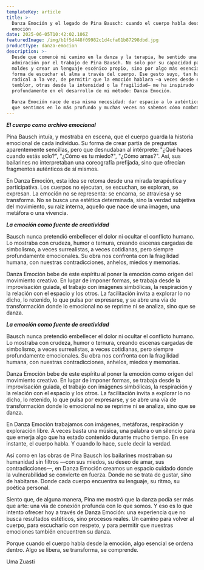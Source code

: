 ```yaml
---
templateKey: article
title: >-
  Danza Emoción y el legado de Pina Bausch: cuando el cuerpo habla desde la
  emoción
date: 2025-06-05T10:42:02.106Z
featuredImage: /img/b1f5d448f09982c1d4cfa61b87298dbd.jpg
productType: danza-emocion
description: >-
  Desde que comencé mi camino en la danza y la terapia, he sentido una profunda
  admiración por el trabajo de Pina Bausch. No solo por su capacidad para romper
  moldes y crear un lenguaje escénico propio, sino por algo más esencial: su
  forma de escuchar el alma a través del cuerpo. Ese gesto suyo, tan humano y
  radical a la vez, de permitir que la emoción hablara —a veces desde el
  temblor, otras desde la intensidad o la fragilidad— me ha inspirado
  profundamente en el desarrollo de mi método: Danza Emoción.

  Danza Emoción nace de esa misma necesidad: dar espacio a lo auténtico, a lo
  que sentimos en lo más profundo y muchas veces no sabemos cómo nombrar.
---
```

_**El cuerpo como archivo emocional**_

Pina Bausch intuía, y mostraba en escena, que el cuerpo guarda la historia emocional de cada individuo. Su forma de crear partía de preguntas aparentemente sencillas, pero que desnudaban al intérprete: "¿Qué haces cuando estás solo?", "¿Cómo es tu miedo?", "¿Cómo amas?". Así, sus bailarines no interpretaban una coreografía prefijada, sino que ofrecían fragmentos auténticos de sí mismos.

En Danza Emoción, esta idea se retoma desde una mirada terapéutica y participativa. Los cuerpos no ejecutan, se escuchan, se exploran, se expresan. La emoción no se representa: se encarna, se atraviesa y se transforma. No se busca una estética determinada, sino la verdad subjetiva del movimiento, su raíz interna, aquello que nace de una imagen, una metáfora o una vivencia.

**_La emoción como fuente de creatividad_**

Bausch nunca pretendió embellecer el dolor ni ocultar el conflicto humano. Lo mostraba con crudeza, humor o ternura, creando escenas cargadas de simbolismo, a veces surrealistas, a veces cotidianas, pero siempre profundamente emocionales. Su obra nos confronta con la fragilidad humana, con nuestras contradicciones, anhelos, miedos y memorias.

Danza Emoción bebe de este espíritu al poner la emoción como origen del movimiento creativo. En lugar de imponer formas, se trabaja desde la improvisación guiada, el trabajo con imágenes simbólicas, la respiración y la relación con el espacio y los otros. La facilitación invita a explorar lo no dicho, lo retenido, lo que pulsa por expresarse, y se abre una vía de transformación donde lo emocional no se reprime ni se analiza, sino que se danza.

**_La emoción como fuente de creatividad_**

Bausch nunca pretendió embellecer el dolor ni ocultar el conflicto humano. Lo mostraba con crudeza, humor o ternura, creando escenas cargadas de simbolismo, a veces surrealistas, a veces cotidianas, pero siempre profundamente emocionales. Su obra nos confronta con la fragilidad humana, con nuestras contradicciones, anhelos, miedos y memorias.

Danza Emoción bebe de este espíritu al poner la emoción como origen del movimiento creativo. En lugar de imponer formas, se trabaja desde la improvisación guiada, el trabajo con imágenes simbólicas, la respiración y la relación con el espacio y los otros. La facilitación invita a explorar lo no dicho, lo retenido, lo que pulsa por expresarse, y se abre una vía de transformación donde lo emocional no se reprime ni se analiza, sino que se danza.

En Danza Emoción trabajamos con imágenes, metáforas, respiración y exploración libre. A veces basta una música, una palabra o un silencio para que emerja algo que ha estado contenido durante mucho tiempo. En ese instante, el cuerpo habla. Y cuando lo hace, suele decir la verdad.

Así como en las obras de Pina Bausch los bailarines mostraban su humanidad sin filtros —con sus miedos, su deseo de amar, sus contradicciones—, en Danza Emoción creamos un espacio cuidado donde la vulnerabilidad se convierte en fuerza. Donde no se trata de gustar, sino de habitarse. Donde cada cuerpo encuentra su lenguaje, su ritmo, su poética personal.

Siento que, de alguna manera, Pina me mostró que la danza podía ser más que arte: una vía de conexión profunda con lo que somos. Y eso es lo que intento ofrecer hoy a través de Danza Emoción: una experiencia que no busca resultados estéticos, sino procesos reales. Un camino para volver al cuerpo, para escucharlo con respeto, y para permitir que nuestras emociones también encuentren su danza.

Porque cuando el cuerpo habla desde la emoción, algo esencial se ordena dentro. Algo se libera, se transforma, se comprende.

Uma Zuasti
